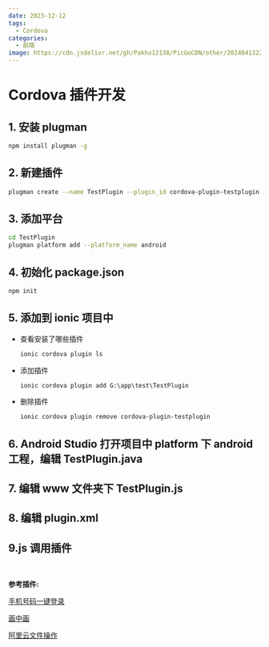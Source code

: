 ```yaml
---
date: 2023-12-12
tags:
  - Cordova
categories:
  - 前端
image: https://cdn.jsdelivr.net/gh/Pakho12138/PicGoCDN/other/202404132221238.png
---
```


# Cordova 插件开发

## 1. 安装 plugman

```sh
npm install plugman -g
```

## 2. 新建插件

```sh
plugman create --name TestPlugin --plugin_id cordova-plugin-testplugin --plugin_version 1.0.0
```

## 3. 添加平台

```sh
cd TestPlugin
plugman platform add --platform_name android
```

## 4. 初始化 package.json

```sh
npm init
```

## 5. 添加到 ionic 项目中

- 查看安装了哪些插件

  ```sh
  ionic cordova plugin ls
  ```

- 添加插件

  ```sh
  ionic cordova plugin add G:\app\test\TestPlugin
  ```

- 删除插件

  ```sh
  ionic cordova plugin remove cordova-plugin-testplugin
  ```

## 6. Android Studio 打开项目中 platform 下 android 工程，编辑 TestPlugin.java

## 7. 编辑 www 文件夹下 TestPlugin.js

## 8. 编辑 plugin.xml

## 9.js 调用插件

<br/>

**参考插件:**

[手机号码一键登录](https://github.com/lounai-chen/cordova-plugin-mobile-login)

[画中画](https://github.com/lounai-chen/cordova-plugin-floating-window)

[阿里云文件操作](https://github.com/lounai-chen/cordova-plugins-aliyunOSSupload)
